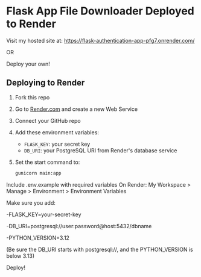 # Flask App File Downloader Deployed to Render

Visit my hosted site at: https://flask-authentication-app-pfg7.onrender.com/

OR

Deploy your own!

## Deploying to Render

1. Fork this repo  
2. Go to [Render.com](https://render.com) and create a new Web Service  
3. Connect your GitHub repo  
4. Add these environment variables:  
   - `FLASK_KEY`: your secret key  
   - `DB_URI`: your PostgreSQL URI from Render's database service  

5. Set the start command to:

   ```bash
   gunicorn main:app
Include .env.example with required variables
On Render:
My Workspace > Manage > Environment > Environment Variables

Make sure you add:

-FLASK_KEY=your-secret-key

-DB_URI=postgresql://user:password@host:5432/dbname

-PYTHON_VERSION=3.12

(Be sure the DB_URI starts with postgresql://, and the PYTHON_VERSION is below 3.13)

Deploy!

